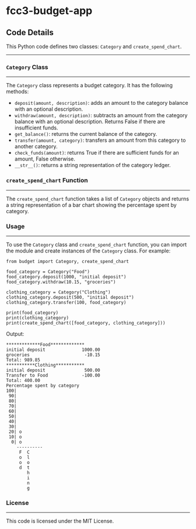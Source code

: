 # __fcc3-budget-app__
## __Code Details__
This Python code defines two classes: `Category` and `create_spend_chart`.

---



### __`Category` Class__
---

The `Category` class represents a budget category. It has the following 
methods:

- `deposit(amount, description)`: adds an amount to the category balance 
with an optional description.
- `withdraw(amount, description)`: subtracts an amount from the category 
balance with an optional description. Returns False if there are 
insufficient funds.
- `get_balance()`: returns the current balance of the category.
- `transfer(amount, category)`: transfers an amount from this category to 
another category.
- `check_funds(amount)`: returns True if there are sufficient funds for an 
amount, False otherwise.
- `__str__()`: returns a string representation of the category ledger.



### __`create_spend_chart` Function__

----

The `create_spend_chart` function takes a list of `Category` objects and 
returns a string representation of a bar chart showing the percentage 
spent by category.

### __Usage__
----


To use the `Category` class and `create_spend_chart` function, you can 
import the module and create instances of the `Category` class. For 
example:

```
from budget import Category, create_spend_chart

food_category = Category("Food")
food_category.deposit(1000, "initial deposit")
food_category.withdraw(10.15, "groceries")

clothing_category = Category("Clothing")
clothing_category.deposit(500, "initial deposit")
clothing_category.transfer(100, food_category)

print(food_category)
print(clothing_category)
print(create_spend_chart([food_category, clothing_category]))

```

Output:

```
*************Food*************
initial deposit              1000.00
groceries                     -10.15
Total: 989.85
***********Clothing***********
initial deposit               500.00
Transfer to Food             -100.00
Total: 400.00
Percentage spent by category
100|
 90|
 80|
 70|
 60|
 50|
 40|
 30|
 20| o
 10| o
  0| o
    ----------
     F  C
     o  l
     o  o
     d  t
        h
        i
        n
        g

```

### License
---

This code is licensed under the MIT License.
